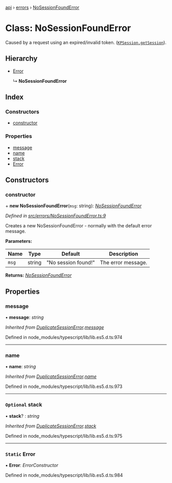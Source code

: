 [api](../README.md) › [errors](../modules/errors.md) › [NoSessionFoundError](errors.nosessionfounderror.md)

# Class: NoSessionFoundError

Caused by a request using an expired/invalid token. ([`KPSession.getSession`](models.kpsession.md#static-getsession)).

## Hierarchy

* [Error](errors.duplicatesessionerror.md#static-error)

  ↳ **NoSessionFoundError**

## Index

### Constructors

* [constructor](errors.nosessionfounderror.md#constructor)

### Properties

* [message](errors.nosessionfounderror.md#message)
* [name](errors.nosessionfounderror.md#name)
* [stack](errors.nosessionfounderror.md#optional-stack)
* [Error](errors.nosessionfounderror.md#static-error)

## Constructors

###  constructor

\+ **new NoSessionFoundError**(`msg`: string): *[NoSessionFoundError](errors.nosessionfounderror.md)*

*Defined in [src/errors/NoSessionFoundError.ts:9](https://github.com/KainPlan/api/blob/1c0199f/src/errors/NoSessionFoundError.ts#L9)*

Creates a new NoSessionFoundError - normally with the default error message.

**Parameters:**

Name | Type | Default | Description |
------ | ------ | ------ | ------ |
`msg` | string | "No session found!" | The error message.  |

**Returns:** *[NoSessionFoundError](errors.nosessionfounderror.md)*

## Properties

###  message

• **message**: *string*

*Inherited from [DuplicateSessionError](errors.duplicatesessionerror.md).[message](errors.duplicatesessionerror.md#message)*

Defined in node_modules/typescript/lib/lib.es5.d.ts:974

___

###  name

• **name**: *string*

*Inherited from [DuplicateSessionError](errors.duplicatesessionerror.md).[name](errors.duplicatesessionerror.md#name)*

Defined in node_modules/typescript/lib/lib.es5.d.ts:973

___

### `Optional` stack

• **stack**? : *string*

*Inherited from [DuplicateSessionError](errors.duplicatesessionerror.md).[stack](errors.duplicatesessionerror.md#optional-stack)*

Defined in node_modules/typescript/lib/lib.es5.d.ts:975

___

### `Static` Error

▪ **Error**: *ErrorConstructor*

Defined in node_modules/typescript/lib/lib.es5.d.ts:984
